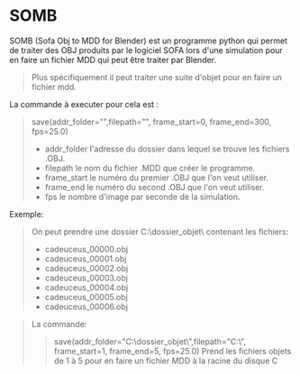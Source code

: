 # SOMB

SOMB (Sofa Obj to MDD for Blender) est un programme python qui permet de traiter des OBJ produits par le logiciel SOFA lors d'une simulation pour en faire un fichier MDD qui peut être traiter par Blender.

> Plus spécifiquement il peut traiter une suite d'objet pour en faire un fichier mdd.

La commande à executer pour cela est :
>  save(addr_folder="",filepath="", frame_start=0, frame_end=300, fps=25.0)
>  * addr_folder l'adresse du dossier dans lequel se trouve les fichiers .OBJ.
>  *  filepath le nom du fichier .MDD que créer le programme.
>  *  frame_start le numéro du premier .OBJ que l'on veut utiliser.
>  *  frame_end le numéro du second .OBJ que l'on veut utiliser.
>  *  fps le nombre d'image par seconde de la simulation.
  
Exemple:
>  On peut prendre une dossier C:\\dossier_objet\ contenant les fichiers:
>  *  cadeuceus_00000.obj
>  *  cadeuceus_00001.obj
>  *  cadeuceus_00002.obj
>  *  cadeuceus_00003.obj
>  *  cadeuceus_00004.obj
>  *  cadeuceus_00005.obj
>  *  cadeuceus_00006.obj
 
> La commande:
>  >  save(addr_folder="C:\\dossier_objet\\",filepath="C:\\", frame_start=1, frame_end=5, fps=25.0)
>  >  Prend les fichiers objets de 1 à 5 pour en faire un fichier MDD à la racine du disque C
